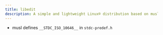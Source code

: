```yaml
---
title: libedit
description: A simple and lightweight Linux® distribution based on musl libc and toybox
---
```


- musl defines `__STDC_ISO_10646__` in `stdc-predef.h`
